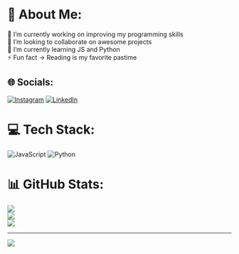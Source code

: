 # 💫 About Me:
🔭 I’m currently working on improving my programming skills<br>💬 I’m looking to collaborate on awesome projects<br>🌱 I’m currently learning JS and Python<br> ⚡ Fun fact  -> Reading is my favorite pastime 


## 🌐 Socials:
[![Instagram](https://img.shields.io/badge/Instagram-%23E4405F.svg?logo=Instagram&logoColor=white)](https://instagram.com/raissaa_santos77) 
[![LinkedIn](https://img.shields.io/badge/LinkedIn-%230077B5.svg?logo=linkedin&logoColor=white)](https://linkedin.com/in/raissa-santos7)


# 💻 Tech Stack:
![JavaScript](https://img.shields.io/badge/javascript-%23323330.svg?style=for-the-badge&logo=javascript&logoColor=%23F7DF1E) 
![Python](https://img.shields.io/badge/python-3670A0?style=for-the-badge&logo=python&logoColor=ffdd54)


# 📊 GitHub Stats:
![](https://github-readme-stats.vercel.app/api?username=raissaasantos&theme=tokyonight&hide_border=true&include_all_commits=true&count_private=false)<br/>
![](https://github-readme-streak-stats.herokuapp.com/?user=raissaasantos&theme=tokyonight&hide_border=true)<br/>
![](https://github-readme-stats.vercel.app/api/top-langs/?username=raissaasantos&theme=tokyonight&hide_border=true&include_all_commits=true&count_private=false&layout=compact)

---
[![](https://visitcount.itsvg.in/api?id=raissaasantos&icon=8&color=0)](https://visitcount.itsvg.in)

<!-- Proudly created with GPRM ( https://gprm.itsvg.in ) -->
